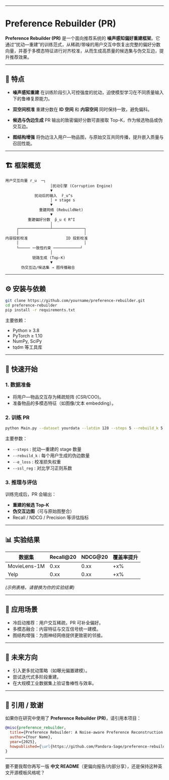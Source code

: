 

---

# Preference Rebuilder (PR)

**Preference Rebuilder (PR)** 是一个面向推荐系统的 **噪声感知偏好重建框架**。它通过“扰动—重建”的训练范式，从稀疏/带噪的用户交互中恢复出完整的偏好分数向量，并基于多模态特征进行对齐校准，从而生成高质量的候选集与伪交互边，提升推荐效果。

---

## 🔑 特点

* **噪声感知重建**
  在训练阶段引入可控强度的扰动，迫使模型学习在不同质量输入下的鲁棒复原能力。

* **双空间校准**
  重建分数在 **ID 空间** 和 **内容空间** 同时保持一致，避免偏科。

* **候选与伪边生成**
  PR 输出的致密偏好分数可直接取 Top-K，作为候选物品或伪交互边。

* **图结构增强**
  将伪边注入用户—物品图，与原始交互共同传播，提升嵌入质量与召回性能。

---

## 🏗️ 框架概览

```
用户交互向量 r_u  ─┐
                    │扰动引擎 (Corruption Engine)
                    ▼
             扰动后的输入  r̃_u^s
                    │ + stage s
                    ▼
               重建网络 (RebuildNet)
                    ▼
          重建偏好分数  p̂_u ∈ R^I
                    │
     ┌──────────────┴──────────────┐
     │                             │
内容投影校准                 ID 投影校准
     │                             │
     └───── 一致性约束 ────────────┘
                    │
            链路生成 (Top-K)
                    ▼
       伪交互边/候选集 → 图传播融合
```

---

## ⚙️ 安装与依赖

```bash
git clone https://github.com/yourname/preference-rebuilder.git
cd preference-rebuilder
pip install -r requirements.txt
```

主要依赖：

* Python ≥ 3.8
* PyTorch ≥ 1.10
* NumPy, SciPy
* tqdm 等工具库

---

## 🚀 快速开始

### 1. 数据准备

* 将用户—物品交互存为稀疏矩阵 (CSR/COO)。
* 准备物品的多模态特征（如图像/文本 embedding）。

### 2. 训练 PR

```bash
python Main.py --dataset yourdata --latdim 128 --steps 5 --rebuild_k 5
```

主要参数：

* `--steps` : 扰动—重建的 stage 数量
* `--rebuild_k` : 每个用户生成的伪边数量
* `--e_loss` : 校准损失权重
* `--ssl_reg` : 对比学习正则系数

### 3. 推理与评估

训练完成后，PR 会输出：

* **重建的候选 Top-K**
* **伪交互边图**（可与原始图整合）
* Recall / NDCG / Precision 等评估指标

---

## 📊 实验结果

| 数据集          | Recall\@20 | NDCG\@20 | 覆盖率提升 |
| ------------ | ---------- | -------- | ----- |
| MovieLens-1M | 0.xx       | 0.xx     | +x%   |
| Yelp         | 0.xx       | 0.xx     | +x%   |

*(示例表格，请替换为你的实验结果)*

---

## 📌 应用场景

* 冷启动推荐：用户交互稀疏，PR 可补全偏好。
* 多模态融合：内容特征与交互信号统一建模。
* 图结构增强：为图神经网络提供更致密的邻接。

---

## 🔮 未来方向

* 引入更多扰动策略（如曝光偏置建模）。
* 尝试迭代式多阶段重建。
* 在大规模工业数据集上验证鲁棒性与效率。

---

## 🤝 引用 / 致谢

如果你在研究中使用了 **Preference Rebuilder (PR)**，请引用本项目：

```bibtex
@misc{preference_rebuilder,
  title={Preference Rebuilder: A Noise-aware Preference Reconstruction Framework for Recommendation},
  author={Your Name},
  year={2025},
  howpublished={\url{https://github.com/Pandora-Sage/preference-rebuilder}}
}
```

---

要不要我帮你再写一版 **中文 README**（更偏向报告/内部分享），还是保持这种英文开源模板风格呢？
